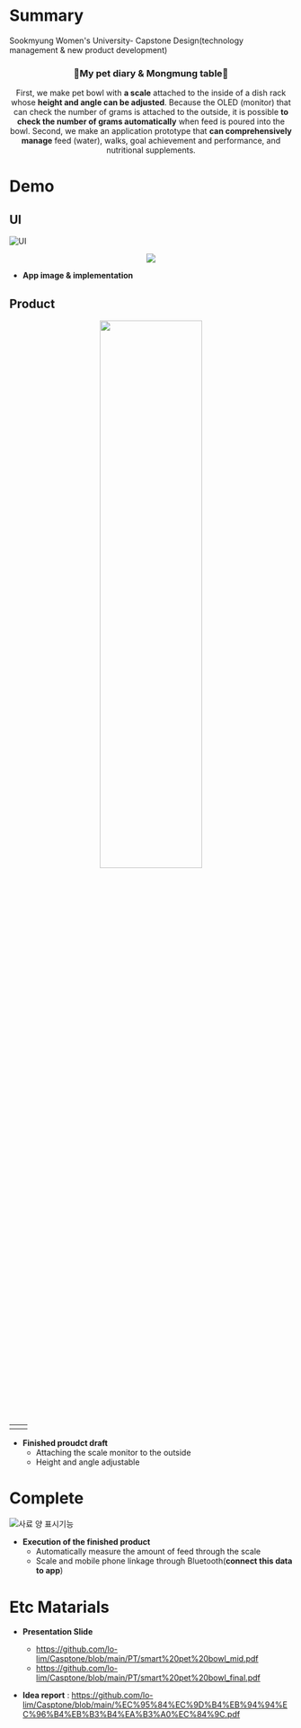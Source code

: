 # Summary
Sookmyung Women's University- Capstone Design(technology management & new product development)

<h3 align="center">🐶My pet diary & Mongmung table🐶</h3>
<div align="center">

First, we make pet bowl with **a scale** attached to the inside of a dish rack whose **height and angle can be adjusted**. Because the OLED (monitor) that can check the number of grams is attached to the outside, it is possible **to check the number of grams automatically**  when feed is poured into the bowl. Second, we make an application prototype that **can comprehensively manage** feed (water), walks, goal achievement and performance, and nutritional supplements.

</div>

# Demo
## UI
![UI](https://user-images.githubusercontent.com/115607856/209454885-34607843-e340-4615-94d1-4e9feb1979b9.jpg)
<p align="center">
<img src="https://user-images.githubusercontent.com/115607856/209454796-8c70668c-5ae0-4019-a5b1-b881b36498d4.gif"/>
</p>

- **App image & implementation**    

## Product
<p align="center">
<img src="https://user-images.githubusercontent.com/115607856/209454821-0daeefb7-803f-47b2-a682-04167606c0fc.png" width="60%" height="50%"/>
</p>
<table>
  <tr>
    <td><img alt="" src="https://user-images.githubusercontent.com/115607856/209455056-541067df-383e-4fed-81a9-61abf58a0d89.gif"/></td><td><img alt="" src="https://user-images.githubusercontent.com/115607856/209455080-19115b73-4545-4243-8ea6-073c038074fc.gif""/></td>
  <tr>
</table>
      
- **Finished proudct draft**   
  - Attaching the scale monitor to the outside     
  - Height and angle adjustable
      
# Complete
![사료 양 표시기능](https://user-images.githubusercontent.com/115607856/209455933-aa1c701c-e400-43e5-bc5a-ce508bf33bbd.gif) 
      
- **Execution of the finished product**  
  - Automatically measure the amount of feed through the scale  
  - Scale and mobile phone linkage through Bluetooth(**connect this data to app**)    
      
# Etc Matarials
- **Presentation Slide**    
     - https://github.com/lo-lim/Casptone/blob/main/PT/smart%20pet%20bowl_mid.pdf  
     - https://github.com/lo-lim/Casptone/blob/main/PT/smart%20pet%20bowl_final.pdf
    
- **Idea report** : https://github.com/lo-lim/Casptone/blob/main/%EC%95%84%EC%9D%B4%EB%94%94%EC%96%B4%EB%B3%B4%EA%B3%A0%EC%84%9C.pdf
  
